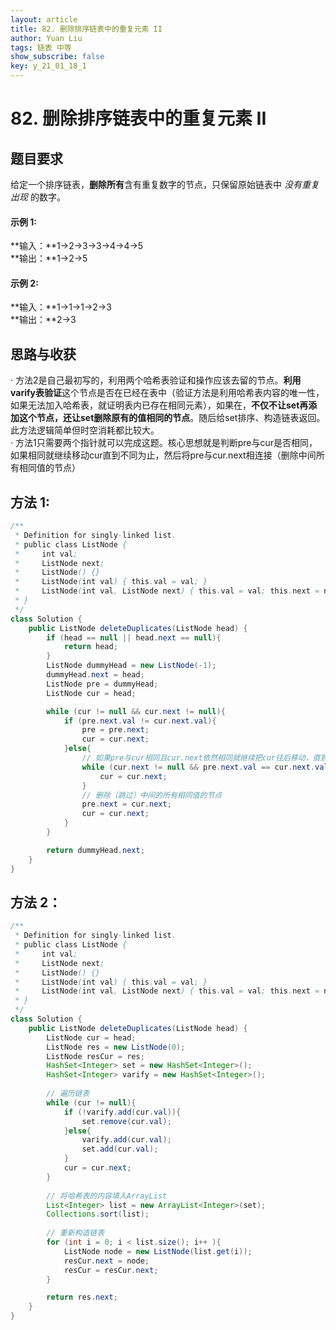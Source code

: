 ```yaml
---
layout: article
title: 82. 删除排序链表中的重复元素 II
author: Yuan Liu
tags: 链表 中等
show_subscribe: false
key: y_21_01_18_1
---
```


# 82. 删除排序链表中的重复元素 II

## 题目要求
给定一个排序链表，**删除所有**含有重复数字的节点，只保留原始链表中 *没有重复出现* 的数字。    


#### 示例 1:  
**输入：**1->2->3->3->4->4->5  
**输出：**1->2->5  

#### 示例 2:  
**输入：**1->1->1->2->3  
**输出：**2->3 


## 思路与收获
· 方法2是自己最初写的，利用两个哈希表验证和操作应该去留的节点。**利用varify表验证**这个节点是否在已经在表中（验证方法是利用哈希表内容的唯一性，如果无法加入哈希表，就证明表内已存在相同元素），如果在，**不仅不让set再添加这个节点，还让set删除原有的值相同的节点**。随后给set排序、构造链表返回。此方法逻辑简单但时空消耗都比较大。  
· 方法1只需要两个指针就可以完成这题。核心思想就是判断pre与cur是否相同，如果相同就继续移动cur直到不同为止，然后将pre与cur.next相连接（删除中间所有相同值的节点）

## 方法 1: 
```java
/**
 * Definition for singly-linked list.
 * public class ListNode {
 *     int val;
 *     ListNode next;
 *     ListNode() {}
 *     ListNode(int val) { this.val = val; }
 *     ListNode(int val, ListNode next) { this.val = val; this.next = next; }
 * }
 */
class Solution {
    public ListNode deleteDuplicates(ListNode head) {
        if (head == null || head.next == null){
            return head;
        }
        ListNode dummyHead = new ListNode(-1);
        dummyHead.next = head;
        ListNode pre = dummyHead;
        ListNode cur = head;

        while (cur != null && cur.next != null){
            if (pre.next.val != cur.next.val){
                pre = pre.next;
                cur = cur.next;
            }else{
				// 如果pre与cur相同且cur.next依然相同就继续把cur往后移动，直到移到不同val的节点上
                while (cur.next != null && pre.next.val == cur.next.val){
                    cur = cur.next;
                }
				// 删除（跳过）中间的所有相同值的节点
                pre.next = cur.next;
                cur = cur.next;
            }
        }

        return dummyHead.next;
    }
}
```

## 方法 2：
```java
/**
 * Definition for singly-linked list.
 * public class ListNode {
 *     int val;
 *     ListNode next;
 *     ListNode() {}
 *     ListNode(int val) { this.val = val; }
 *     ListNode(int val, ListNode next) { this.val = val; this.next = next; }
 * }
 */
class Solution {
    public ListNode deleteDuplicates(ListNode head) {
        ListNode cur = head;
        ListNode res = new ListNode(0);
        ListNode resCur = res;
        HashSet<Integer> set = new HashSet<Integer>();
        HashSet<Integer> varify = new HashSet<Integer>();
		
		// 遍历链表
        while (cur != null){
            if (!varify.add(cur.val)){
                set.remove(cur.val);
            }else{
                varify.add(cur.val);
                set.add(cur.val);
            }
            cur = cur.next;
        }
		
		// 将哈希表的内容填入ArrayList
        List<Integer> list = new ArrayList<Integer>(set);
        Collections.sort(list);
		
        // 重新构造链表
        for (int i = 0; i < list.size(); i++ ){
            ListNode node = new ListNode(list.get(i));
            resCur.next = node;
            resCur = resCur.next;
        }

        return res.next;
    }
}

```






